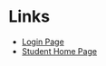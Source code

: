 # Links

* [Login Page](https://wireframe.cc/0SjDTu)
* [Student Home Page](https://wireframe.cc/H4IUxH)
